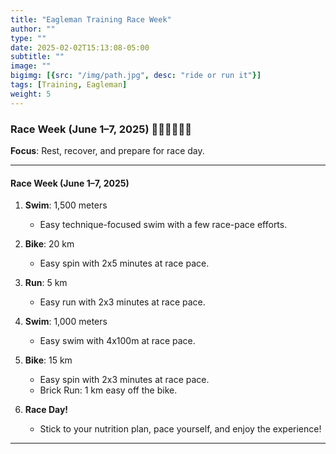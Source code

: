 ```yaml
---
title: "Eagleman Training Race Week"
author: ""
type: ""
date: 2025-02-02T15:13:08-05:00
subtitle: ""
image: ""
bigimg: [{src: "/img/path.jpg", desc: "ride or run it"}]
tags: [Training, Eagleman]
weight: 5
---
```

### **Race Week (June 1–7, 2025)** 🏊‍♂️🚴‍♂️🏃‍♂️
**Focus**: Rest, recover, and prepare for race day.

---

#### **Race Week (June 1–7, 2025)**  
1. **Swim**: 1,500 meters  
   - Easy technique-focused swim with a few race-pace efforts.  

2. **Bike**: 20 km  
   - Easy spin with 2x5 minutes at race pace.  

3. **Run**: 5 km  
   - Easy run with 2x3 minutes at race pace.  

4. **Swim**: 1,000 meters  
   - Easy swim with 4x100m at race pace.  

5. **Bike**: 15 km  
   - Easy spin with 2x3 minutes at race pace.  
   - Brick Run: 1 km easy off the bike.  

6. **Race Day!**  
   - Stick to your nutrition plan, pace yourself, and enjoy the experience!
   

---